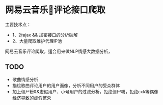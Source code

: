 # 网易云音乐🎵评论接口爬取

主要技术点：

- 1、对ajax && 加密接口的分析破解
- 2、大量爬取维护代理IP池


网易云音乐评论爬取，适合用来做NLP情感大数据分析，

## TODO

- 歌曲情感分析
- 描绘歌曲评论用户的用户画像，分析不同用户的受众群体
- 加上僵尸粉&&虚假用户、小号用户的过滤分析，拒绝僵尸粉，拒绝cxk等偶像经济导致的虚假繁荣


